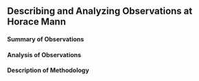 ## Describing and Analyzing Observations at Horace Mann

#### Summary of Observations

#### Analysis of Observations

#### Description of Methodology
